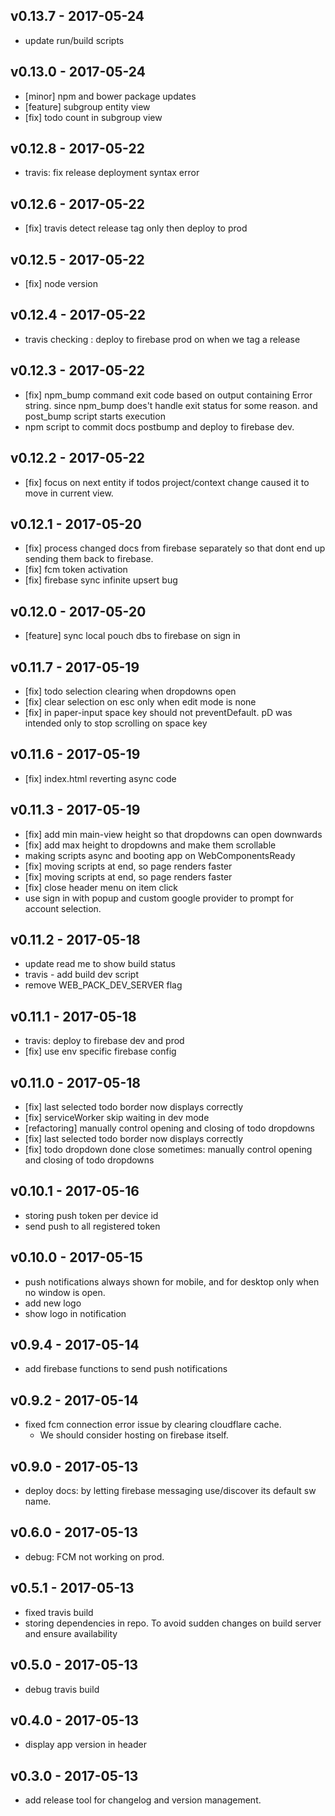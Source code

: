 ## v0.13.7 - 2017-05-24
* update run/build scripts  

## v0.13.0 - 2017-05-24
* [minor] npm and bower package updates
* [feature] subgroup entity view
* [fix] todo count in subgroup view

## v0.12.8 - 2017-05-22
* travis: fix release deployment syntax error 

## v0.12.6 - 2017-05-22
* [fix] travis detect release tag only then deploy to prod 

## v0.12.5 - 2017-05-22
* [fix] node version 

## v0.12.4 - 2017-05-22
* travis checking : deploy to firebase prod on when we tag a release 

## v0.12.3 - 2017-05-22
* [fix] npm_bump command exit code based on output containing Error string. since npm_bump does't handle exit status for some reason. and post_bump script starts execution
* npm script to commit docs postbump and deploy to firebase dev.    

## v0.12.2 - 2017-05-22
* [fix] focus on next entity if todos project/context change caused it to move in current view. 

## v0.12.1 - 2017-05-20
* [fix] process changed docs from firebase separately so that dont end up sending them back to firebase.
* [fix] fcm token activation
* [fix] firebase sync infinite upsert bug 

## v0.12.0 - 2017-05-20
* [feature] sync local pouch dbs to firebase on sign in

## v0.11.7 - 2017-05-19
* [fix] todo selection clearing when dropdowns open
* [fix] clear selection on esc only when edit mode is none
* [fix] in paper-input space key should not preventDefault. pD was intended only to stop scrolling on space key

## v0.11.6 - 2017-05-19
* [fix] index.html reverting async code  
 
## v0.11.3 - 2017-05-19
* [fix] add min main-view height so that dropdowns can open downwards
* [fix] add max height to dropdowns and make them scrollable
* making scripts async and booting app on WebComponentsReady 
* [fix] moving scripts at end, so page renders faster 
* [fix] moving scripts at end, so page renders faster 
* [fix] close header menu on item click 
* use sign in with popup and custom google provider to prompt for account selection. 

## v0.11.2 - 2017-05-18
* update read me to show build status
* travis - add build dev script 
* remove WEB_PACK_DEV_SERVER flag

## v0.11.1 - 2017-05-18
* travis: deploy to firebase dev and prod
* [fix] use env specific firebase config

## v0.11.0 - 2017-05-18
* [fix] last selected todo border now displays correctly
* [fix] serviceWorker skip waiting in dev mode 
* [refactoring] manually control opening and closing of todo dropdowns
* [fix] last selected todo border now displays correctly
* [fix] todo dropdown done close sometimes: manually control opening and closing of todo dropdowns

## v0.10.1 - 2017-05-16
* storing push token per device id
* send push to all registered token

## v0.10.0 - 2017-05-15
* push notifications always shown for mobile, and for desktop only when no window is open. 
* add new logo
* show logo in notification

## v0.9.4 - 2017-05-14
* add firebase functions to send push notifications 

## v0.9.2 - 2017-05-14
* fixed fcm connection error issue by clearing cloudflare cache. 
  * We should consider hosting on firebase itself.   

## v0.9.0 - 2017-05-13
* deploy docs: by letting firebase messaging use/discover its default sw name.

## v0.6.0 - 2017-05-13
* debug: FCM not working on prod. 

## v0.5.1 - 2017-05-13
* fixed travis build
* storing dependencies in repo. 
  To avoid sudden changes on build server and ensure availability 

## v0.5.0 - 2017-05-13
* debug travis build 

## v0.4.0 - 2017-05-13
* display app version in header

## v0.3.0 - 2017-05-13
* add release tool for changelog and version management. 
